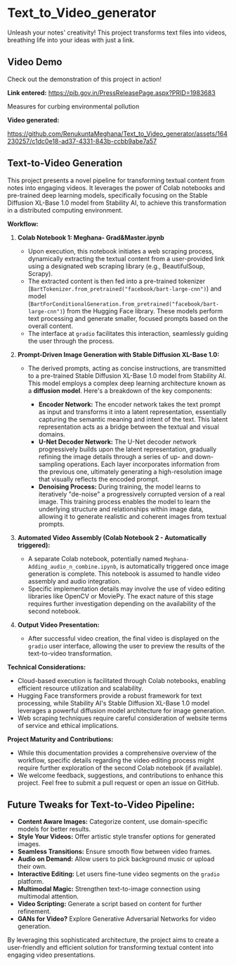 # Text_to_Video_generator
Unleash your notes' creativity! This project transforms text files into videos, breathing life into your ideas with just a link.

## Video Demo
Check out the demonstration of this project in action!

**Link entered:** https://pib.gov.in/PressReleasePage.aspx?PRID=1983683

Measures for curbing environmental pollution
                 
**Video generated:**

https://github.com/RenukuntaMeghana/Text_to_Video_generator/assets/164230257/c1dc0e18-ad37-4331-843b-ccbb9abe7a57


## Text-to-Video Generation
This project presents a novel pipeline for transforming textual content from notes into engaging videos. It leverages the power of Colab notebooks and pre-trained deep learning models, specifically focusing on the Stable Diffusion XL-Base 1.0 model from Stability AI, to achieve this transformation in a distributed computing environment.

**Workflow:**

1. **Colab Notebook 1: Meghana- Grad&Master.ipynb**
   - Upon execution, this notebook initiates a web scraping process, dynamically extracting the textual content from a user-provided link using a designated web scraping library (e.g., BeautifulSoup, Scrapy).
   - The extracted content is then fed into a pre-trained tokenizer (`BartTokenizer.from_pretrained("facebook/bart-large-cnn")`) and model (`BartForConditionalGeneration.from_pretrained("facebook/bart-large-cnn")`) from the Hugging Face library. These models perform text processing and generate smaller, focused prompts based on the overall content.
   - The interface at `gradio` facilitates this interaction, seamlessly guiding the user through the process.

2. **Prompt-Driven Image Generation with Stable Diffusion XL-Base 1.0:**
   - The derived prompts, acting as concise instructions, are transmitted to a pre-trained Stable Diffusion XL-Base 1.0 model from Stability AI. This model employs a complex deep learning architecture known as a **diffusion model**. Here's a breakdown of the key components:

      * **Encoder Network:** The encoder network takes the text prompt as input and transforms it into a latent representation, essentially capturing the semantic meaning and intent of the text. This latent representation acts as a bridge between the textual and visual domains.
      * **U-Net Decoder Network:** The U-Net decoder network progressively builds upon the latent representation, gradually refining the image details through a series of up- and down-sampling operations. Each layer incorporates information from the previous one, ultimately generating a high-resolution image that visually reflects the encoded prompt.
      * **Denoising Process:** During training, the model learns to iteratively "de-noise" a progressively corrupted version of a real image. This training process enables the model to learn the underlying structure and relationships within image data, allowing it to generate realistic and coherent images from textual prompts.

3. **Automated Video Assembly (Colab Notebook 2 - Automatically triggered):**
   - A separate Colab notebook, potentially named `Meghana-Adding_audio_n_combine.ipynb`, is automatically triggered once image generation is complete. This notebook is assumed to handle video assembly and audio integration.
   - Specific implementation details may involve the use of video editing libraries like OpenCV or MoviePy. The exact nature of this stage requires further investigation depending on the availability of the second notebook.

4. **Output Video Presentation:**
   - After successful video creation, the final video is displayed on the `gradio` user interface, allowing the user to preview the results of the text-to-video transformation.

**Technical Considerations:**
- Cloud-based execution is facilitated through Colab notebooks, enabling efficient resource utilization and scalability.
- Hugging Face transformers provide a robust framework for text processing, while Stability AI's Stable Diffusion XL-Base 1.0 model leverages a powerful diffusion model architecture for image generation.
- Web scraping techniques require careful consideration of website terms of service and ethical implications.

**Project Maturity and Contributions:**
- While this documentation provides a comprehensive overview of the workflow, specific details regarding the video editing process might require further exploration of the second Colab notebook (if available).
- We welcome feedback, suggestions, and contributions to enhance this project. Feel free to submit a pull request or open an issue on GitHub.

## Future Tweaks for Text-to-Video Pipeline:

* **Content Aware Images:** Categorize content, use domain-specific models for better results.
* **Style Your Videos:** Offer artistic style transfer options for generated images.
* **Seamless Transitions:** Ensure smooth flow between video frames.
* **Audio on Demand:** Allow users to pick background music or upload their own.
* **Interactive Editing:** Let users fine-tune video segments on the `gradio` platform.
* **Multimodal Magic:** Strengthen text-to-image connection using multimodal attention.
* **Video Scripting:** Generate a script based on content for further refinement.
* **GANs for Video?** Explore Generative Adversarial Networks for video generation.

By leveraging this sophisticated architecture, the project aims to create a user-friendly and efficient solution for transforming textual content into engaging video presentations. 
